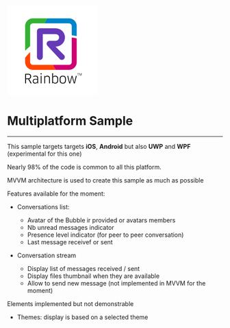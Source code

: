 ![Rainbow](../logo_rainbow.png)

 
# Multiplatform Sample
---

This sample targets  targets **iOS**, **Android** but also **UWP** and **WPF** (experimental for this one)

Nearly 98% of the code is common to all this platform. 

MVVM architecture is used to create this sample as much as possible 

Features available for the moment:

- Conversations list:
    - Avatar of the Bubble ir provided or avatars members 
    - Nb unread messages indicator 
    - Presence level indicator (for peer to peer conversation)
    - Last message receivef or sent
    
- Conversation stream
    - Display list of messages received / sent
    - Display files thumbnail when they are available
    - Allow to send new message (not implemented in MVVM for the moment)
    
Elements implemented but not demonstrable 
- Themes: display is based on a selected theme